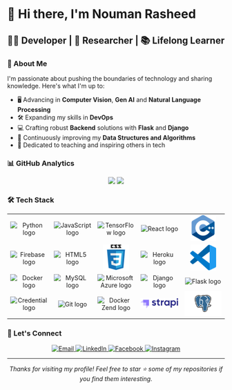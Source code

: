 # 👋 Hi there, I'm Nouman Rasheed

## 👨‍💻 Developer | 🔬 Researcher | 📚 Lifelong Learner

### 🚀 About Me

I'm passionate about pushing the boundaries of technology and sharing knowledge. Here's what I'm up to:

- 🖥️ Advancing in **Computer Vision**, **Gen AI** and **Natural Language Processing**
- 🛠️ Expanding my skills in **DevOps**
- 💻 Crafting robust **Backend** solutions with **Flask** and **Django**
- 🧠 Continuously improving my **Data Structures and Algorithms**
- 📢 Dedicated to teaching and inspiring others in tech

### 📊 GitHub Analytics

<p align="center">
  <img width="48%" src="https://github-readme-stats.vercel.app/api?username=Nouman945&theme=merko&count_private=true&show_icons=true&include_all_commits=true&hide_border=true&hide_title=true" />
  <img width="48%" src="https://github-readme-streak-stats.herokuapp.com/?user=Nouman945&theme=merko&hide_border=true&include_all_commits=true" />
</p>

### 🛠️ Tech Stack

<table width="100">
  <tr>
    <td align='center' width="20%">
      <img src="https://static.vecteezy.com/system/resources/previews/012/697/295/non_2x/3d-python-programming-language-logo-free-png.png" width="60" alt="Python logo">
    </td>
    <td align='center' width="20%">
      <img src="https://github.com/abranhe/programming-languages-logos/blob/master/src/javascript/javascript.svg" width="60" alt="JavaScript logo">
    </td>
    <td align='center' width="20%">
      <img src="https://upload.wikimedia.org/wikipedia/commons/e/e5/TensorFlow_Logo_with_text.png" width="120" alt="TensorFlow logo">
    </td>
    <td align='center' width="20%">
      <img src="https://www.vectorlogo.zone/logos/reactjs/reactjs-ar21.svg" width="120" alt="React logo">
    </td>
    <td align='center' width="20%">
      <img src="https://github.com/devicons/devicon/blob/master/icons/cplusplus/cplusplus-original.svg" width="60" alt="C++ logo">
    </td>
  </tr>
  <tr>
    <td align='center'>
      <img src="https://www.vectorlogo.zone/logos/firebase/firebase-ar21.svg" width="120" alt="Firebase logo">
    </td>
    <td align='center'>
      <img src="https://upload.wikimedia.org/wikipedia/commons/thumb/3/38/HTML5_Badge.svg/600px-HTML5_Badge.svg.png" width="60" height="60" alt="HTML5 logo">
    </td>
    <td align='center'>
      <img src="https://raw.githubusercontent.com/devicons/devicon/0d6c64dbbf311879f7d563bfc3ccf559f9ed111c/icons/css3/css3-original-wordmark.svg" width="60" alt="CSS3 logo">
    </td>
    <td align='center'>
      <img src="https://www.vectorlogo.zone/logos/heroku/heroku-ar21.svg" width="120" alt="Heroku logo">
    </td>
    <td align='center'>
      <img src="https://github.com/Nouman945/Nouman945/blob/main/Icons/visual-studio-code-icon.png" width="60" alt="VS Code logo">
    </td>
  </tr>
  <tr>
    <td align='center'>
      <img src="https://www.docker.com/wp-content/uploads/2022/03/horizontal-logo-monochromatic-white.png" width="120" alt="Docker logo">
    </td>
    <td align='center'>
      <img src="https://download.logo.wine/logo/MySQL/MySQL-Logo.wine.png" width="120" alt="MySQL logo">
    </td>
    <td align='center'>
      <img src="https://download.logo.wine/logo/Microsoft_Azure/Microsoft_Azure-Logo.wine.png" width="120" alt="Microsoft Azure logo">
    </td>
    <td align='center'>
      <img src="https://www.djangoproject.com/m/img/logos/django-logo-negative.png" width="120" alt="Django logo">
    </td>
    <td align='center'>
      <img src="https://buttercms.com/static/images/tech_banners/Flask.png" width="120" alt="Flask logo">
    </td>
  </tr>
  <tr>
    <td align='center'>
      <img src="https://templates.images.credential.net/16590187933301617801540872729153.png" width="100" alt="Credential logo">
    </td>
    <td align='center'>
      <img src="https://git-scm.com/images/logos/1color-darkbg@2x.png" width="100" alt="Git logo">
    </td>
    <td align='center'>
      <img src="https://marvel-b1-cdn.bc0a.com/f00000000152152/www.zend.com/sites/default/files/image/2019-09/logo-docker.jpg" width="120" alt="Docker Zend logo">
    </td>
    <td align='center'>
      <img src="https://github.com/Nouman945/Nouman945/blob/main/Icons/strapi.png" width="120" alt="Strapi logo">
    </td>
    <td align='center'>
      <img src="https://github.com/Nouman945/Nouman945/blob/main/Icons/Pg.png" width="120" alt="PostgreSQL logo">
    </td>
  </tr>
</table>

### 🤝 Let's Connect

<p align="center">
  <a href="mailto:muhmmadnouman945@gmail.com">
    <img src="https://img.shields.io/badge/Gmail-D14836?style=for-the-badge&logo=gmail&logoColor=white" alt="Email">
  </a>
  <a href="https://www.linkedin.com/in/nouman-rasheed-5a003b157">
    <img src="https://img.shields.io/badge/LinkedIn-0077B5?style=for-the-badge&logo=linkedin&logoColor=white" alt="LinkedIn">
  </a>
  <a href="https://www.facebook.com/muhammad.nouman.92505956">
    <img src="https://img.shields.io/badge/Facebook-1877F2?style=for-the-badge&logo=facebook&logoColor=white" alt="Facebook">
  </a>
  <a href="https://www.instagram.com/_nouman_r">
    <img src="https://img.shields.io/badge/Instagram-E4405F?style=for-the-badge&logo=instagram&logoColor=white" alt="Instagram">
  </a>
</p>

---

<p align="center">
  <i>Thanks for visiting my profile! Feel free to star ⭐ some of my repositories if you find them interesting.</i>
</p>
